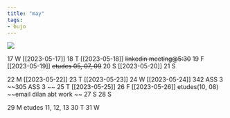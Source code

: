 ```yaml
---
title: "may"
tags: 
- bujo
---
```


![](https://i.imgur.com/N8S8mAZ.png)

17 W	[[2023-05-17]]
18 T	 [[2023-05-18]] ~~linkedin meeting@5:30~~
19 F	[[2023-05-19]]	   ~~etudes 05, 07, 09~~
20 S [[2023-05-20]]
21 S 	

22 M	 [[2023-05-22]]
23 T	[[2023-05-23]]
24 W	[[2023-05-24]] 342 ASS 3	~~305 ASS 3 ~~
25 T	[[2023-05-25]]
26 F	[[2023-05-26]] etudes(10, 08) ~~email dilan abt work	~~
27 S
28 S

29 M	etudes 11, 12, 13
30 T
31 W
